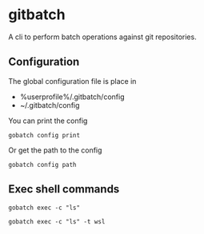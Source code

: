 # gitbatch

A cli to perform batch operations against git repositories.

## Configuration

The global configuration file is place in 

- %userprofile%/.gitbatch/config
- ~/.gitbatch/config

You can print the config

    gobatch config print

Or get the path to the config

    gobatch config path

## Exec shell commands

    gobatch exec -c "ls"

    gobatch exec -c "ls" -t wsl